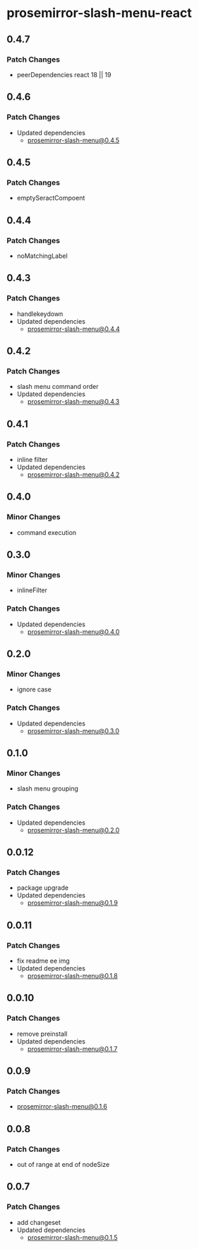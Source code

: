 # prosemirror-slash-menu-react

## 0.4.7

### Patch Changes

- peerDependencies react 18 || 19

## 0.4.6

### Patch Changes

- Updated dependencies
  - prosemirror-slash-menu@0.4.5

## 0.4.5

### Patch Changes

- emptySeractCompoent

## 0.4.4

### Patch Changes

- noMatchingLabel

## 0.4.3

### Patch Changes

- handlekeydown
- Updated dependencies
  - prosemirror-slash-menu@0.4.4

## 0.4.2

### Patch Changes

- slash menu command order
- Updated dependencies
  - prosemirror-slash-menu@0.4.3

## 0.4.1

### Patch Changes

- inline filter
- Updated dependencies
  - prosemirror-slash-menu@0.4.2

## 0.4.0

### Minor Changes

- command execution

## 0.3.0

### Minor Changes

- inlineFilter

### Patch Changes

- Updated dependencies
  - prosemirror-slash-menu@0.4.0

## 0.2.0

### Minor Changes

- ignore case

### Patch Changes

- Updated dependencies
  - prosemirror-slash-menu@0.3.0

## 0.1.0

### Minor Changes

- slash menu grouping

### Patch Changes

- Updated dependencies
  - prosemirror-slash-menu@0.2.0

## 0.0.12

### Patch Changes

- package upgrade
- Updated dependencies
  - prosemirror-slash-menu@0.1.9

## 0.0.11

### Patch Changes

- fix readme ee img
- Updated dependencies
  - prosemirror-slash-menu@0.1.8

## 0.0.10

### Patch Changes

- remove preinstall
- Updated dependencies
  - prosemirror-slash-menu@0.1.7

## 0.0.9

### Patch Changes

- prosemirror-slash-menu@0.1.6

## 0.0.8

### Patch Changes

- out of range at end of nodeSize

## 0.0.7

### Patch Changes

- add changeset
- Updated dependencies
  - prosemirror-slash-menu@0.1.5

